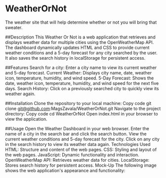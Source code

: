 # WeatherOrNot
The weather site that will help determine whether or not you will bring that sweater.

##Description
This Weather Or Not is a web application that retrieves and displays weather data for multiple cities using the OpenWeatherMap API. The dashboard dynamically updates HTML and CSS to provide current weather conditions and a 5-day forecast for any city searched by the user. It also saves the search history in localStorage for persistent access.

##Features
Search for a city: Enter a city name to view its current weather and 5-day forecast.
Current Weather: Displays city name, date, weather icon, temperature, humidity, and wind speed.
5-Day Forecast: Shows the date, weather icon, temperature, humidity, and wind speed for the next five days.
Search History: Click on a previously searched city to quickly view its weather again.

##Installation
Clone the repository to your local machine: 
Copy code
git clone git@github.com:MagsZavala/WeatherOrNot.git
Navigate to the project directory:
Copy code
cd WeatherOrNot
Open index.html in your browser to view the application.

##Usage
Open the Weather Dashboard in your web browser.
Enter the name of a city in the search bar and click the search button.
View the current weather conditions and 5-day forecast for the city.
Click on any city in the search history to view its weather data again.
Technologies Used
HTML: Structure and content of the web pages.
CSS: Styling and layout of the web pages.
JavaScript: Dynamic functionality and interaction.
OpenWeatherMap API: Retrieves weather data for cities.
LocalStorage: Stores search history for persistent access.
Mock-Up
The following image shows the web application's appearance and functionality:


